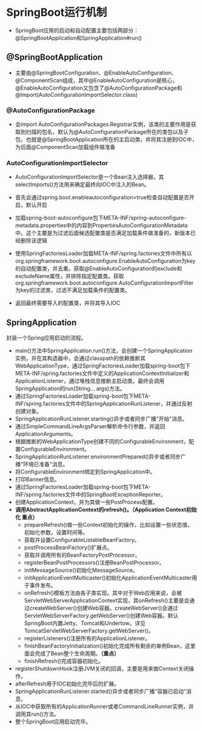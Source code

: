 # SpringBoot运行机制

- SpringBoot应用的启动和自动配置主要包括两部分：@SpringBootApplication和SpringApplication#run()

## @SpringBootApplication

- 主要由@SpringBootConfiguration、@EnableAutoConfiguration、@ComponentScan组成，其中@EnableAutoConfiguration是核心，@EnableAutoConfiguration又包含了@AutoConfigurationPackage和@Import(AutoConfigurationImportSelector.class)

### @AutoConfigurationPackage

- 会import AutoConfigurationPackages.Registrar实例，该类的主要作用是获取到扫描的包名，默认为@AutoConfigurationPackage所在的类包以及子包，也就是@SpringBootApplication所在的主启动类，并将其注册到IOC中，为后面@ComponentScan加载组件做准备

### AutoConfigurationImportSelector

- AutoConfigurationImportSelector是一个Bean注入选择器，其selectImports()方法用来确定最终向IOC中注入的Bean。

- 首先会通过spring.boot.enableautoconfiguration=true检查自动配置是否开启，默认开启
- 加载spring-boot-autoconfigure包下META-INF/spring-autoconfigure-metadata.properties中的内容到PropertiesAutoConfigurationMetadata中。这个主要是为过滤后面候选配置类是否满足加载条件做准备的，新版本已经删除该逻辑
- 使用SpringFactoriesLoader加载META-INF/spring.factories文件中所有以org.springframework.boot.autoconfigure.EnableAutoConfiguration为key的自动配置类，并去重。获取@EnableAutoConfiguration的exclude和excludeName属性，并排除指定配置类。获取org.springframework.boot.autoconfigure.AutoConfigurationImportFilter为key的过滤类，过滤不满足加载条件的配置类。
- 返回最终需要导入的配置类，并将其导入IOC

## SpringApplication

封装一个Spring应用启动的流程。

- main()方法中SpringApplication.run()方法，会创建一个SpringApplication实例，并在其构造器中，会通过classpath的依赖推断其WebApplicationType，通过SpringFactoriesLoader加载spring-boot包下META-INF/spring.factories文件中定义的ApplicationContextInitializer和ApplicationListener，通过堆栈信息推断主启动类。最终会调用SpringApplication的run(String... args)方法。
- 通过SpringFactoriesLoader加载spring-boot包下META-INF/spring.factories文件中的SpringApplicationRunListener，并通过反射创建对象。
- SpringApplicationRunListener.starting()异步或者同步广播"开始"消息。
- 通过SimpleCommandLineArgsParser解析命令行参数，并返回ApplicationArguments。
- 根据推断的WebApplicationType创建不同的ConfigurableEnvironment，配置ConfigurableEnvironment。
- SpringApplicationRunListener.environmentPrepared()异步或者同步广播"环境已准备"消息。
- 将ConfigurableEnvironment绑定到SpringApplication中。
- 打印Banner信息。
- 通过SpringFactoriesLoader加载spring-boot包下META-INF/spring.factories文件中的SpringBootExceptionReporter。
- 创建ApplicationContext，并为其做一些PostProcess配置。
- **调用AbstractApplicationContext的refresh()。（Application Context初始化 重点）**
  - prepareRefresh()做一些Context初始化的操作，比如设置一些状态值，初始化参数，设置时间等。
  - 获取并设置ConfigurableListableBeanFactory。
  - postProcessBeanFactory()扩展点。
  - 获取并调用所有的BeanFactoryPostProcessor。
  - registerBeanPostProcessors()注册BeanPostProcessor。
  - initMessageSource()初始化MessageSource。
  - initApplicationEventMulticaster()初始化ApplicationEventMulticaster用于事件发布。
  - onRefresh()模板方法由各子类实现。其中对于Web应用来说，会被ServletWebServerApplicationContext实现，其onRefresh()主要是会通过createWebServer()创建Web容器。createWebServer()会通过ServletWebServerFactory.getWebServer()创建Web容器。默认SpringBoot内置Jetty、Tomcat和Undertow。详见TomcatServletWebServerFactory.getWebServer()。
  - registerListeners()注册所有的ApplicationListener。
  - finishBeanFactoryInitialization()初始化完成所有剩余的单例Bean，这里面会完成了Bean整个生命周期。**（重点）**
  - finishRefresh()完成容器初始化。
- registerShutdownHook注册JVM关闭的回调，主要是用来做Context关闭操作。
- afterRefresh用于IOC初始化完毕后的扩展。
- SpringApplicationRunListener.started()异步或者同步广播"容器已启动"消息。
- 从IOC中获取所有的ApplicationRunner或者CommandLineRunner实例，并调用其run()方法。
- 整个SpringBoot应用启动完毕。



